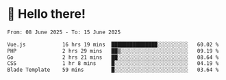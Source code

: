 # 👋 Hello there!

<!--START_SECTION:waka-->

```txt
From: 08 June 2025 - To: 15 June 2025

Vue.js            16 hrs 19 mins  ███████████████░░░░░░░░░░   60.02 %
PHP               2 hrs 29 mins   ██▒░░░░░░░░░░░░░░░░░░░░░░   09.19 %
Go                2 hrs 21 mins   ██░░░░░░░░░░░░░░░░░░░░░░░   08.64 %
CSS               1 hr 8 mins     █░░░░░░░░░░░░░░░░░░░░░░░░   04.19 %
Blade Template    59 mins         █░░░░░░░░░░░░░░░░░░░░░░░░   03.64 %
```

<!--END_SECTION:waka-->
